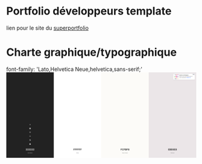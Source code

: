 # Portfolio développeurs template
lien pour le site du [superportfolio](https://thomas-snc.github.io/superporfolio/)

# Charte graphique/typographique
font-family: 'Lato,Helvetica Neue,helvetica,sans-serif;'
![palettesitestreaming.png](./asset/palette.png)
